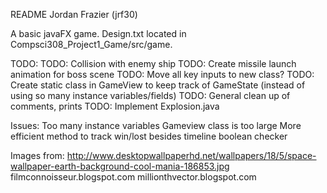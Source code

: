 README
Jordan Frazier (jrf30)

A basic javaFX game. Design.txt located in Compsci308_Project1_Game/src/game.

TODO: 
TODO: Collision with enemy ship
TODO: Create missile launch animation for boss scene
TODO: Move all key inputs to new class?
TODO: Create static class in GameView to keep track of GameState (instead of using so many instance variables/fields)
TODO: General clean up of comments, prints
TODO: Implement Explosion.java

Issues: 
Too many instance variables
Gameview class is too large
More efficient method to track win/lost besides timeline boolean checker


Images from:
http://www.desktopwallpaperhd.net/wallpapers/18/5/space-wallpaper-earth-background-cool-mania-186853.jpg
filmconnoisseur.blogspot.com
millionthvector.blogspot.com